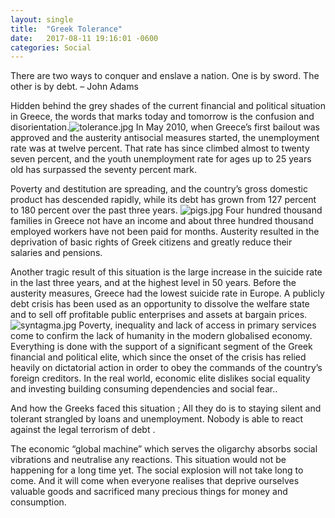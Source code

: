 ```yaml
---
layout: single
title:  "Greek Tolerance"
date:   2017-08-11 19:16:01 -0600
categories: Social
---
```




There are two ways to conquer and enslave a nation. One is by sword. The other is by debt. – John Adams

Hidden behind the grey shades of the current financial and political situation in Greece, the words that marks today and tomorrow is the confusion and disorientation.![tolerance.jpg](https://svbtleusercontent.com/jky4usnivbsnaq_small.jpg)
In May 2010, when Greece’s first bailout was approved and the austerity antisocial measures started, the unemployment rate was at twelve percent. That rate has since climbed almost to twenty seven percent, and the youth unemployment rate for ages up to 25 years old has surpassed the seventy percent mark.

Poverty and destitution are spreading, and the country’s gross domestic product has descended rapidly, while its debt has grown from 127 percent to 180 percent over the past three years.
![pigs.jpg](https://svbtleusercontent.com/b7jdz4pmizoi5a_small.jpg)
Four hundred thousand families in Greece not have an income and about three hundred thousand employed workers have not been paid for months. Austerity resulted in the deprivation of basic rights of Greek citizens and greatly reduce their salaries and pensions.

Another tragic result of this situation is the large increase in the suicide rate in the last three years, and at the highest level in 50 years. Before the austerity measures, Greece had the lowest suicide rate in Europe. A publicly debt crisis has been used as an opportunity to dissolve the welfare state and to sell off profitable public enterprises and assets at bargain prices.
![syntagma.jpg](https://svbtleusercontent.com/umcorjhab20grq_small.jpg)
Poverty, inequality and lack of access in primary services come to confirm the lack of humanity in the modern globalised economy. Everything is done with the support of a significant segment of the Greek financial and political elite, which since the onset of the crisis has relied heavily on dictatorial action in order to obey the commands of the country’s foreign creditors.
In the real world, economic elite dislikes social equality and investing building consuming dependencies and social fear..

And how the Greeks faced this situation ; All they do is to staying silent and tolerant strangled by loans and unemployment. Nobody is able to react against the legal terrorism of debt .


The economic “global machine” which serves the oligarchy absorbs social vibrations and neutralise any reactions.
This situation would not be happening for a long time yet. The social explosion will not take long to come. And it will come when everyone realises that deprive ourselves valuable goods and sacrificed many precious things for money and consumption.